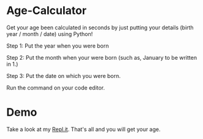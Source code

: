 # Age-Calculator
Get your age been calculated in seconds by just putting your details (birth year / month / date) using Python!

Step 1:
Put the year when you were born

Step 2:
Put the month when your were born (such as, January to be written in 1.)

Step 3:
Put the date on which you were born.


Run the command on your code editor.

# Demo

Take a look at my [Repl.it](https://replit.com/@maniacalive/Age-Calculator). That's all and you will get your age.
